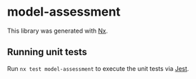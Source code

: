 # model-assessment

This library was generated with [Nx](https://nx.dev).

## Running unit tests

Run `nx test model-assessment` to execute the unit tests via [Jest](https://jestjs.io).
